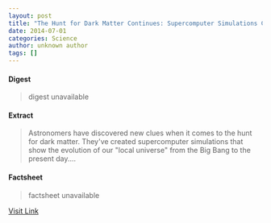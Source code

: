```yaml
---
layout: post
title: "The Hunt for Dark Matter Continues: Supercomputer Simulations Chart the Evolution of the Local Universe"
date: 2014-07-01
categories: Science
author: unknown author
tags: []
---
```



#### Digest
>digest unavailable

#### Extract
>Astronomers have discovered new clues when it comes to the hunt for dark matter. They've created supercomputer simulations that show the evolution of our "local universe" from the Big Bang to the present day....

#### Factsheet
>factsheet unavailable

[Visit Link](http://www.scienceworldreport.com/articles/15673/20140626/hunt-dark-matter-continues-supercomputer-simulations-chart-evolution-local-universe.htm)


